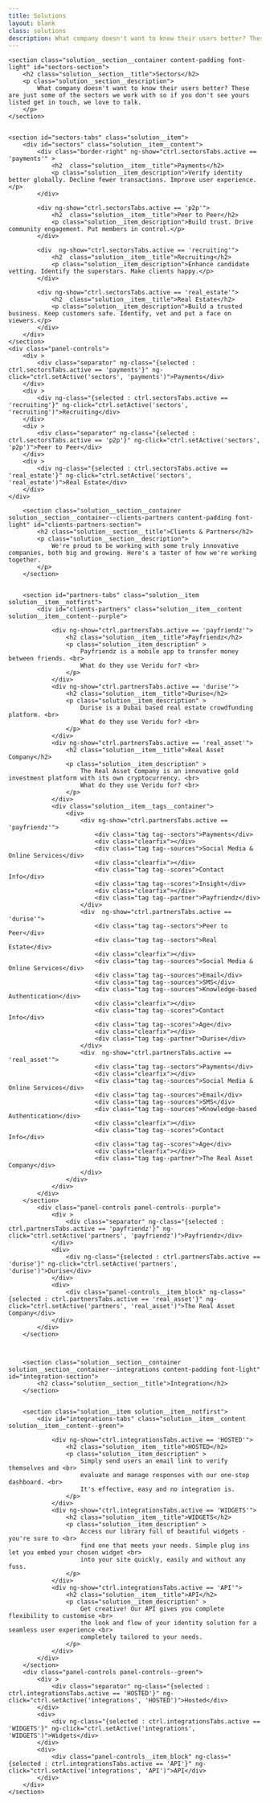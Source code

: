 ```yaml
---
title: Solutions
layout: blank
class: solutions
description: What company doesn't want to know their users better? These are just some of the sectors we work with so if you don't see yours listed get in touch, we love to talk.
---
```

<div ng-controller="SolutionsCtrl as ctrl">
	
	<section class="solution__section__container content-padding font-light" id="sectors-section">
		<h2 class="solution__section__title">Sectors</h2>
		<p class="solution__section__description">
			What company doesn't want to know their users better? These are just some of the sectors we work with so if you don't see yours listed get in touch, we love to talk.
		</p>
	</section>


	<section id="sectors-tabs" class="solution__item">
		<div id="sectors" class="solution__item__content">
			<div class="border-right" ng-show="ctrl.sectorsTabs.active == 'payments'" >
				<h2  class="solution__item__title">Payments</h2>
				<p class="solution__item_description">Verify identity better globally. Decline fewer transactions. Improve user experience.</p>
			</div>

			<div ng-show="ctrl.sectorsTabs.active == 'p2p'">
				<h2  class="solution__item__title">Peer to Peer</h2>
				<p class="solution__item_description">Build trust. Drive community engagement. Put members in control.</p>
			</div>

			<div  ng-show="ctrl.sectorsTabs.active == 'recruiting'">
				<h2  class="solution__item__title">Recruiting</h2>
				<p class="solution__item_description">Enhance candidate vetting. Identify the superstars. Make clients happy.</p>
			</div>

			<div ng-show="ctrl.sectorsTabs.active == 'real_estate'">
				<h2  class="solution__item__title">Real Estate</h2>
				<p class="solution__item_description">Build a trusted business. Keep customers safe. Identify, vet and put a face on viewers.</p>
			</div>
		</div>
	</section>
	<div class="panel-controls">
		<div >
			<div class="separator" ng-class="{selected : ctrl.sectorsTabs.active == 'payments'}" ng-click="ctrl.setActive('sectors', 'payments')">Payments</div>
		</div>
		<div >
			<div ng-class="{selected : ctrl.sectorsTabs.active == 'recruiting'}" ng-click="ctrl.setActive('sectors', 'recruiting')">Recruiting</div>
		</div>
		<div >
			<div class="separator" ng-class="{selected : ctrl.sectorsTabs.active == 'p2p'}" ng-click="ctrl.setActive('sectors', 'p2p')">Peer to Peer</div>
		</div>
		<div >
			<div ng-class="{selected : ctrl.sectorsTabs.active == 'real_estate'}" ng-click="ctrl.setActive('sectors', 'real_estate')">Real Estate</div>
		</div>
	</div>

		<section class="solution__section__container solution__section__container--clients-partners content-padding font-light" id="clients-partners-section">
			<h2 class="solution__section__title">Clients & Partners</h2>
			<p class="solution__section__description">
				We're proud to be working with some truly innovative companies, both big and growing. Here's a taster of how we're working together.
			</p>
		</section>


		<section id="partners-tabs" class="solution__item solution__item__notfirst">
			<div id="clients-partners" class="solution__item__content solution__item__content--purple">

				<div ng-show="ctrl.partnersTabs.active == 'payfriendz'">
					<h2 class="solution__item__title">Payfriendz</h2>
					<p class="solution__item_description" >
						Payfriendz is a mobile app to transfer money between friends. <br>
						What do they use Veridu for? <br>
					</p>
				</div>
				<div ng-show="ctrl.partnersTabs.active == 'durise'">
					<h2 class="solution__item__title">Durise</h2>
					<p class="solution__item_description" >
						Durise is a Dubai based real estate crowdfunding platform. <br>
						What do they use Veridu for? <br>
					</p>
				</div>
				<div ng-show="ctrl.partnersTabs.active == 'real_asset'">
					<h2 class="solution__item__title">Real Asset Company</h2>
					<p class="solution__item_description" >
						The Real Asset Company is an innovative gold investment platform with its own cryptocurrency. <br>
						What do they use Veridu for? <br>
					</p>
				</div>
				<div class="solution__item__tags__container">
					<div>
						<div ng-show="ctrl.partnersTabs.active == 'payfriendz'">
							<div class="tag tag--sectors">Payments</div>
							<div class="clearfix"></div>
							<div class="tag tag--sources">Social Media & Online Services</div>
							<div class="clearfix"></div>
							<div class="tag tag--scores">Contact Info</div>
							<div class="tag tag--scores">Insight</div>
							<div class="clearfix"></div>
							<div class="tag tag--partner">Payfriendz</div>
						</div>
						<div  ng-show="ctrl.partnersTabs.active == 'durise'">
							<div class="tag tag--sectors">Peer to Peer</div>
							<div class="tag tag--sectors">Real Estate</div>
							<div class="clearfix"></div>
							<div class="tag tag--sources">Social Media & Online Services</div>
							<div class="tag tag--sources">Email</div>
							<div class="tag tag--sources">SMS</div>
							<div class="tag tag--sources">Knowledge-based Authentication</div>
							<div class="clearfix"></div>
							<div class="tag tag--scores">Contact Info</div>
							<div class="tag tag--scores">Age</div>
							<div class="clearfix"></div>
							<div class="tag tag--partner">Durise</div>
						</div>
						<div  ng-show="ctrl.partnersTabs.active == 'real_asset'">
							<div class="tag tag--sectors">Payments</div>
							<div class="clearfix"></div>
							<div class="tag tag--sources">Social Media & Online Services</div>
							<div class="tag tag--sources">Email</div>
							<div class="tag tag--sources">SMS</div>
							<div class="tag tag--sources">Knowledge-based Authentication</div>
							<div class="clearfix"></div>
							<div class="tag tag--scores">Contact Info</div>
							<div class="tag tag--scores">Age</div>
							<div class="clearfix"></div>
							<div class="tag tag--partner">The Real Asset Company</div>
						</div>
					</div>
				</div>
			</div>
		</section>
			<div class="panel-controls panel-controls--purple">
				<div >
					<div class="separator" ng-class="{selected : ctrl.partnersTabs.active == 'payfriendz'}" ng-click="ctrl.setActive('partners', 'payfriendz')">Payfriendz</div>
				</div>
				<div>
					<div ng-class="{selected : ctrl.partnersTabs.active == 'durise'}" ng-click="ctrl.setActive('partners', 'durise')">Durise</div>
				</div>
				<div>
					<div class="panel-controls__item_block" ng-class="{selected : ctrl.partnersTabs.active == 'real_asset'}" ng-click="ctrl.setActive('partners', 'real_asset')">The Real Asset Company</div>
				</div>
			</div>
		</section>



		<section class="solution__section__container solution__section__container--integrations content-padding font-light" id="integration-section">
			<h2 class="solution__section__title">Integration</h2>
		</section>


		<section class="solution__item solution__item__notfirst">
			<div id="integrations-tabs" class="solution__item__content solution__item__content--green">

				<div ng-show="ctrl.integrationsTabs.active == 'HOSTED'">
					<h2 class="solution__item__title">HOSTED</h2>
					<p class="solution__item_description" >
						Simply send users an email link to verify themselves and <br>
						evaluate and manage responses with our one-stop dashboard. <br>
						It's effective, easy and no integration is.
					</p>
				</div>
				<div ng-show="ctrl.integrationsTabs.active == 'WIDGETS'">
					<h2 class="solution__item__title">WIDGETS</h2>
					<p class="solution__item_description" >
						Access our library full of beautiful widgets - you're sure to <br>
						find one that meets your needs. Simple plug ins let you embed your chosen widget <br>
						into your site quickly, easily and without any fuss.
					</p>
				</div>
				<div ng-show="ctrl.integrationsTabs.active == 'API'">
					<h2 class="solution__item__title">API</h2>
					<p class="solution__item_description" >
						Get creative! Our API gives you complete flexibility to customise <br>
						the look and flow of your identity solution for a seamless user experience <br>
						completely tailored to your needs.
					</p>
				</div>
			</div>
		</section>
		<div class="panel-controls panel-controls--green">
			<div >
				<div class="separator" ng-class="{selected : ctrl.integrationsTabs.active == 'HOSTED'}" ng-click="ctrl.setActive('integrations', 'HOSTED')">Hosted</div>
			</div>
			<div>
				<div ng-class="{selected : ctrl.integrationsTabs.active == 'WIDGETS'}" ng-click="ctrl.setActive('integrations', 'WIDGETS')">Widgets</div>
			</div>
			<div>
				<div class="panel-controls__item_block" ng-class="{selected : ctrl.integrationsTabs.active == 'API'}" ng-click="ctrl.setActive('integrations', 'API')">API</div>
			</div>
		</div>
	</section>


</div>

<script type="text/javascript">

	function load () {
		angular.module('app').controller('SolutionsCtrl', SolutionsCtrl);

		// cached jQuery calls for performance improvements
		var $window = $(window);
		var mobile = $window.width() < 768;
		var $integration = $('#integration');
		var $integrationMobile = $('#integration-section');
		var $clientsParnters = $('#clients-partners');
		var $sectors = $('#sectors');
		var $menuContent = $('.menu-content');
		var $nav = $('nav.nav');

		var currentState;

		init();


		function init() {
			getSectionsHeight();

		}

		$window.resize(getSectionsHeight);
		function getSectionsHeight() {
			mobile = $window.width() < 768;
			integrationsHeight = $('#integration-section').offset().top - 50;
			clientsParntersHeight =  $('#clients-partners-section').offset().top - 50;
			if (mobile) {
				$nav.css('min-height', 'auto');
				$menuContent.css('height', "auto");
			}
		}

		// iife -  basically controll all the submenu behavior
		// detects current viewport section
		// #integration or #integration-section, #sectors and #clients-partners
		(function  detectCurrentSection() {

			// jQuery query caching
			var $window =  $(window);
			var $menuItems = $('.menu-content .collapsibleItem');
			var navHeight = $nav.height();
			var $menuHeight = $('.menu-content');
			var $currentState = $('.current-state');
			var fixed_header = $('nav.nav')[0];
			var lastScrollPos = $window.scrollTop();
			var t0, t1;

			$menuItems.addClass('animated');
			$window.scroll(detect);
			detect();

			function detect() {

				var scrolled = $window.scrollTop();

				// detects change on sections offset
				// updates current state
				if (scrolled < clientsParntersHeight) {
					setActiveSection('#submenu-sectors', 'SECTORS');
				} else{
					if(scrolled < integrationsHeight) {
						setActiveSection('#submenu-clients-partners', 'CLIENTS & PARTNERS');
					} else {
						setActiveSection('#submenu-integration', 'INTEGRATION');
					}
				}

				if (! mobile && scrolled) {

					// check if scrolled up or down
					if (lastScrollPos < scrolled) {
						// down
						$menuItems.removeClass('fadeIn');
						$menuItems.addClass('fadeOut');
						$currentState.css('top', "-2.58em");
						$nav.css('min-height', "2em");
						$menuContent.css('height', "2em");

						setTimeout(function () {
							// $menuContent.addClass('scrolldown');
						}, 500);

					} else {
						// up
						$menuItems.addClass('fadeIn');
						$menuItems.removeClass('fadeOut');
						$nav.css('min-height', '6em');
						$currentState.css('top', "0px");

						setTimeout(function () {
							// $menuContent.removeClass('scrolldown');
						}, 1000);
					}

					lastScrollPos = scrolled;
				} else {

					$currentState.css('top', "0px");

					if (mobile) {
						$nav.css('min-height', 'auto');
						$menuContent.css('height', "auto");
					} else {
						$nav.css('min-height', navHeight);
					}

				}
			}
		})();

		function setActiveSection(sectionId, currentStateName) {
			if (currentState != sectionId) {
				$('#solutions-submenu').find('a').removeClass('active');
				$(sectionId).addClass('active');
				$('#solutions-curent-position').html(currentStateName);
			}
			currentState = sectionId;
		}

		SolutionsCtrl.$inject = [];
		function SolutionsCtrl () {
			var vm = this;

			vm.sectorsTabs = { active : 'payments' };
			vm.partnersTabs = { active : 'payfriendz' };
			vm.integrationsTabs = { active : 'HOSTED' };
			vm.menuElement = $('.menu');

			this.setActive = function (tabSection, value) {

				var top ;

				switch (tabSection) {

					case 'partners':
						vm.partnersTabs.active = value;
						top = Math.round($('#partners-tabs').offset().top - vm.menuElement.height());

						if (Math.round($window.scrollTop()) != top) {
					    	$('html, body').animate({
					        	scrollTop: top
					    	}, 1000);
						}
						break;

					case 'sectors':

						vm.sectorsTabs.active = value;
						top = Math.round($('#sectors-tabs').offset().top - vm.menuElement.height());

						if (Math.round($window.scrollTop()) != top) {
					    	$('html, body').animate({
					        	scrollTop: top
					    	}, 1000);
						}
						break;

					case 'integrations':
						vm.integrationsTabs.active = value;
						top = Math.round($('#integrations-tabs').offset().top - vm.menuElement.height());


						// not clicked && not the bottom of the page
						if (Math.round($window.scrollTop()) != top &&  !($(window).scrollTop() + $(window).height() == getDocHeight())) {
					    	$('html, body').animate({
					        	scrollTop: top
					    	}, 1000);
						}
						break;

					default:
					break;
				}
			}
		}

		function getDocHeight() {
		    var D = document;
		    return Math.max(
		        D.body.scrollHeight, D.documentElement.scrollHeight,
		        D.body.offsetHeight, D.documentElement.offsetHeight,
		        D.body.clientHeight, D.documentElement.clientHeight
		    );
		}

		$(".solutions-submenu a")
			.click(handleScroll);

		$(".dropdown-menu a")
			.click(handleScroll);

		// handles submenu clicks
		function handleScroll(event) {
			var id = $(this).attr('data-scrollTo');
			if (id) {
				event.preventDefault();
				var sectionName = id.replace('#','');

				if (mobile && sectionName == 'integration') {
					id = "#integration-section";
				}

				$('#solutions-curent-position').html(this.innerHTML);
				scrollToHash(id, 1000, mobile);
			}
		}

	}


	function scrollToHash (hash, speed, mobile) {

		if (! speed) speed = 2000;
		var offset = mobile ? 240 : 280;
		if (hash == '#integration-section') {
			offset = 20;
		}

		$('html, body').animate({
			scrollTop: ($(hash).offset().top - offset)
		}, speed);
	}

	document.addEventListener('DOMContentLoaded', load);

</script>
